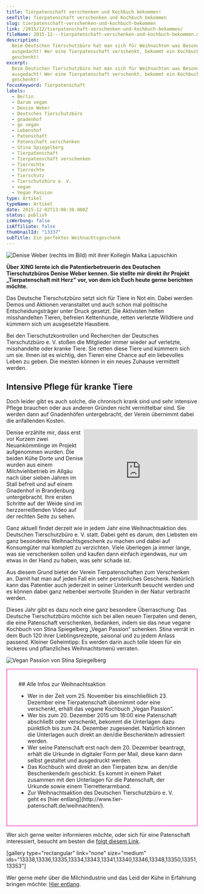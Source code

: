 ```yaml
---
title: Tierpatenschaft verschenken und Kochbuch bekommen!
seoTitle: Tierpatenschaft verschenken und Kochbuch bekommen
slug: tierpatenschaft-verschenken-und-kochbuch-bekommen
link: /2015/12/tierpatenschaft-verschenken-und-kochbuch-bekommen/
fileName: 2015-12---tierpatenschaft-verschenken-und-kochbuch-bekommen.md
description:
  Beim Deutschen Tierschutzbüro hat man sich für Weihnachten was Besonderes
  ausgedacht! Wer eine Tierpatenschaft verschenkt, bekommt ein Kochbuch
  geschenkt!
excerpt:
  Beim Deutschen Tierschutzbüro hat man sich für Weihnachten was Besonderes
  ausgedacht! Wer eine Tierpatenschaft verschenkt, bekommt ein Kochbuch
  geschenkt!
focusKeyword: Tierpatenschaft
labels:
  - Berlin
  - Darum vegan
  - Denise Weber
  - Deutsches Tierschutzbüro
  - gnadenhof
  - go vegan
  - Lebenshof
  - Patenschaft
  - Patenschaft verschenken
  - Stina Spiegelberg
  - Tierpatenschaft
  - Tierpatenschaft verschenken
  - Tierrechte
  - Tierrechte
  - Tierschutz
  - Tierschutzbüro e. V.
  - vegan
  - Vegan Passion
type: Artikel
typeName: Artikel
date: 2015-12-02T13:08:38.000Z
status: publish
isWerbung: false
isAffiliate: false
thumbnailId: "13337"
subTitle: Ein perfektes Weihnachtsgeschenk
---
```


![Denise Weber (rechts im Bild) mit ihrer Kollegin Maika Lapuschkin](http://cardamonchai.com/wp-content/uploads/2015/12/Maika-Lapuschkin-und-Denise-Weber-640x512.png "Denise Weber (rechts im Bild) mit ihrer Kollegin Maika Lapuschkin")

<strong>Über XING lernte ich die Patentierbetreuerin des Deutschen
Tierschutzbüros Denise Weber kennen. Sie stellte mir direkt ihr Projekt
„Tierpatenschaft mit Herz" vor, von dem ich Euch heute gerne berichten
möchte.</strong>

Das Deutsche Tierschutzbüro setzt sich für Tiere in Not ein. Dabei werden Demos
und Aktionen veranstaltet und auch schon mal politische Entscheidungsträger
unter Druck gesetzt. Die Aktivisten helfen misshandelten Tieren, befreien
Kettenhunde, retten verletzte Wildtiere und kümmern sich um ausgesetzte
Haustiere.

Bei den Tierschutzkontrollen und Recherchen der Deutsches Tierschutzbüro e. V.
stoßen die Mitglieder immer wieder auf verletzte, misshandelte oder kranke
Tiere. Sie retten diese Tiere und kümmern sich um sie. Ihnen ist es wichtig, den
Tieren eine Chance auf ein liebevolles Leben zu geben. Die meisten können in ein
neues Zuhause vermittelt werden.

## Intensive Pflege für kranke Tiere

Doch leider gibt es auch solche, die chronisch krank sind und sehr intensive
Pflege brauchen oder aus anderen Gründen nicht vermittelbar sind. Sie werden
dann auf Gnadenhöfen untergebracht, der Verein übernimmt dabei die anfallenden
Kosten.

<div style="float: right;"><iframe src="https://www.youtube.com/embed/ZjvS5v8bi7Q" width="300" height="240" frameborder="0"></iframe></div>

Denise erzählte mir, dass erst vor Kurzem zwei Neuankömmlinge im Projekt
aufgenommen wurden. Die beiden Kühe Dorte und Denise wurden aus einem
Milchviehbetrieb im Allgäu nach über sieben Jahren im Stall befreit und auf
einem Gnadenhof in Brandenburg untergebracht. Ihre ersten Schritte auf der Weide
sind im herzzerreißenden Video auf der rechten Seite zu sehen.

Ganz aktuell findet derzeit wie in jedem Jahr eine Weihnachtsaktion des
Deutschen Tierschutzbüro e. V. statt. Dabei geht es darum, den Liebsten ein ganz
besonderes Weihnachtsgeschenk zu machen und dabei auf Konsumgüter mal komplett
zu verzichten. Viele überlegen ja immer lange, was sie verschenken sollen und
kaufen dann einfach irgendwas, nur um etwas in der Hand zu haben, was sehr
schade ist.

Aus diesem Grund bietet der Verein Tierpatenschaften zum Verschenken an. Damit
hat man auf jeden Fall ein sehr persönliches Geschenk. Natürlich kann das
Patentier auch jederzeit in seiner Unterkunft besucht werden und es können dabei
ganz nebenbei wertvolle Stunden in der Natur verbracht werden.

Dieses Jahr gibt es dazu noch eine ganz besondere Überraschung: Das Deutsche
Tierschutzbüro möchte sich bei allen neuen Tierpaten und denen, die eine
Patenschaft verschenken, bedanken, indem sie das neue vegane Kochbuch von Stina
Spiegelberg „Vegan Passion“ schenken. Stina verrät in dem Buch 120 ihrer
Lieblingsrezepte, saisonal und zu jedem Anlass passend. Kleiner Geheimtipp: Es
werden darin auch tolle Ideen für ein leckeres und pflanzliches Weihnachtsmenü
verraten.

![Vegan Passion von Stina Spiegelberg](http://cardamonchai.com/wp-content/uploads/2015/12/Veganpassion_Das-Kochbuch-838x1024-640x782.jpg "Vegan Passion von Stina Spiegelberg")

<div style="border: solid 2px #ff66cc; padding: 30px;">## Alle Infos zur Weihnachtsaktion

<ul><li>Wer in der Zeit vom 25. November bis einschließlich 23. Dezember eine Tierpatenschaft übernimmt oder eine verschenkt, erhält das vegane Kochbuch „Vegan Passion“.</li><li>Wer bis zum 20. Dezember 2015 um 18:00 eine Patenschaft abschließt oder verschenkt, bekommt die Unterlagen dazu pünktlich bis zum 24. Dezember zugesendet. Natürlich können die Unterlagen auch direkt an den/die Beschenkte/n adressiert werden.</li><li>Wer seine Patenschaft erst nach dem 20. Dezember beantragt, erhält die Urkunde in digitaler Form per Mail, diese kann dann selbst gestaltet und ausgedruckt werden.</li><li>Das Kochbuch wird direkt an den Tierpaten bzw. an den/die Beschenkende/n geschickt. Es kommt in einem Paket zusammen mit den Unterlagen für die Patenschaft, der Urkunde sowie einem Tierretterarmband.</li><li>Zur Weihnachtsaktion des Deutschen Tierschutzbüro e. V. geht es  [hier entlang](http://www.tier-patenschaft.de/weihnachten/). </li></ul></div>

Wer sich gerne weiter informieren möchte, oder sich für eine Patenschaft
interessiert, besucht am besten die
[folgt diesem Link](http://www.tierschutzbuero.de/).

[gallery type="rectangular" link="none" size="medium"
ids="13338,13336,13335,13334,13343,13341,13340,13346,13348,13350,13351,13353"]

Wer gerne mehr über die Milchindustrie und das Leid der Kühe in Erfahrung
bringen möchte: [Hier entlang](/2014/09/pflanzenmilch-wieso-denn-blos/).
